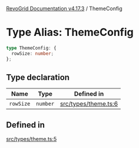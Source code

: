 [RevoGrid Documentation v4.17.3](README.md) / ThemeConfig

# Type Alias: ThemeConfig

```ts
type ThemeConfig: {
  rowSize: number;
};
```

## Type declaration

| Name | Type | Defined in |
| ------ | ------ | ------ |
| `rowSize` | `number` | [src/types/theme.ts:6](https://github.com/revolist/revogrid/blob/2ad9a56a428342a01bbb7a115a581a401dbe3fef/src/types/theme.ts#L6) |

## Defined in

[src/types/theme.ts:5](https://github.com/revolist/revogrid/blob/2ad9a56a428342a01bbb7a115a581a401dbe3fef/src/types/theme.ts#L5)
